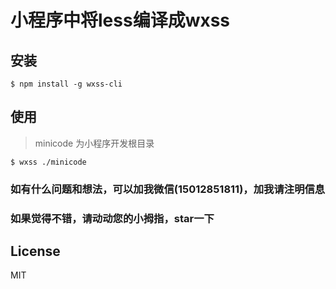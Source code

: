 # 小程序中将less编译成wxss

## 安装

```console
$ npm install -g wxss-cli
```
## 使用

> minicode 为小程序开发根目录

```
$ wxss ./minicode
```

### 如有什么问题和想法，可以加我微信(15012851811)，加我请注明信息

### 如果觉得不错，请动动您的小拇指，star一下

## License

MIT